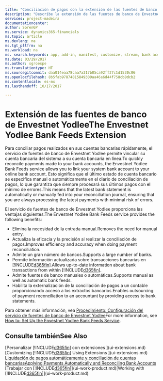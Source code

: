 ```yaml
---
title: "Conciliación de pagos con la extensión de las fuentes de banco de Envestnet Yodlee | Documentos de Microsoft"
description: "Describe la extensión de las fuentes de banco de Envestnet Yodlee, que se vincula a las cuentas bancarias para que pueda conciliar pagos rápidamente."
services: project-madeira
documentationcenter: 
author: SorenGP
ms.service: dynamics365-financials
ms.topic: article
ms.devlang: na
ms.tgt_pltfrm: na
ms.workload: na
ms. search.keywords: app, add-in, manifest, customize, stream, bank account link
ms.date: 03/29/2017
ms.author: sgroespe
ms.translationtype: HT
ms.sourcegitcommit: daa014eaa78caa7a317b05ca92ff27c1d1530c06
ms.openlocfilehash: 8b5fab97874815849309aa46a6d44f758cb8dcb2
ms.contentlocale: es-mx
ms.lasthandoff: 10/17/2017

---
```

# <a name="the-envestnet-yodlee-bank-feeds-extension"></a><span data-ttu-id="37bec-103">Extensión de las fuentes de banco de Envestnet Yodlee</span><span class="sxs-lookup"><span data-stu-id="37bec-103">The Envestnet Yodlee Bank Feeds Extension</span></span>
<span data-ttu-id="37bec-104">Para conciliar pagos realizados en sus cuentas bancarias rápidamente, el servicio de fuentes de banco de Envestnet Yodlee permite vincular su cuenta bancaria del sistema a su cuenta bancaria en línea.</span><span class="sxs-lookup"><span data-stu-id="37bec-104">To quickly reconcile payments made to your bank accounts, the Envestnet Yodlee Bank Feeds service allows you to link your system bank account to your online bank account.</span></span> <span data-ttu-id="37bec-105">Esto significa que el último estado de cuenta bancario se especifica manual o automáticamente en el diario de conciliación de pagos, lo que garantiza que siempre procesará sus últimos pagos con el mínimo de errores.</span><span class="sxs-lookup"><span data-stu-id="37bec-105">This means that the latest bank statement is automatically or manually fed into your reconciliation journal, ensuring that you are always processing the latest payments with minimal risk of errors.</span></span>

<span data-ttu-id="37bec-106">El servicio de fuentes de banco de Envestnet Yodlee proporciona las ventajas siguientes:</span><span class="sxs-lookup"><span data-stu-id="37bec-106">The Envestnet Yodlee Bank Feeds service provides the following benefits:</span></span>

* <span data-ttu-id="37bec-107">Elimina la necesidad de la entrada manual.</span><span class="sxs-lookup"><span data-stu-id="37bec-107">Removes the need for manual entry.</span></span>
* <span data-ttu-id="37bec-108">Actualiza la eficacia y la precisión al realizar la conciliación de pagos.</span><span class="sxs-lookup"><span data-stu-id="37bec-108">Improves efficiency and accuracy when doing payment reconciliation.</span></span>
* <span data-ttu-id="37bec-109">Admite un gran número de bancos.</span><span class="sxs-lookup"><span data-stu-id="37bec-109">Supports a large number of banks.</span></span>
* <span data-ttu-id="37bec-110">Permite información actualizada sobre transacciones bancarias en [!INCLUDE[d365fin](includes/d365fin_md.md)].</span><span class="sxs-lookup"><span data-stu-id="37bec-110">Allows up-to-date information about bank transactions from within [!INCLUDE[d365fin](includes/d365fin_md.md)].</span></span>
* <span data-ttu-id="37bec-111">Admite fuentes de banco manuales o automáticas.</span><span class="sxs-lookup"><span data-stu-id="37bec-111">Supports manual as well as automatic bank feeds.</span></span>
* <span data-ttu-id="37bec-112">Habilita la externalización de la conciliación de pagos a un contable proporcionando acceso a los extractos bancarios.</span><span class="sxs-lookup"><span data-stu-id="37bec-112">Enables outsourcing of payment reconciliation to an accountant by providing access to bank statements.</span></span>

<span data-ttu-id="37bec-113">Para obtener más información, vea [Procedimiento: Configuración del servicio de fuentes de banco de Envestnet Yodlee](bank-how-setup-bank-statement-service.md)</span><span class="sxs-lookup"><span data-stu-id="37bec-113">For more information, see [How to: Set Up the Envestnet Yodlee Bank Feeds Service](bank-how-setup-bank-statement-service.md).</span></span>

## <a name="see-also"></a><span data-ttu-id="37bec-114">Consulte también</span><span class="sxs-lookup"><span data-stu-id="37bec-114">See Also</span></span>
<span data-ttu-id="37bec-115">[Personalizar [!INCLUDE[d365fin](includes/d365fin_md.md)] con extensiones ](ui-extensions.md)  </span><span class="sxs-lookup"><span data-stu-id="37bec-115">[Customizing [!INCLUDE[d365fin](includes/d365fin_md.md)] Using Extensions ](ui-extensions.md)  </span></span>  
[<span data-ttu-id="37bec-116">Liquidación de pagos automáticamente y conciliación de cuentas bancarias</span><span class="sxs-lookup"><span data-stu-id="37bec-116">Applying Payments Automatically and Reconciling Bank Accounts</span></span>](receivables-apply-payments-auto-reconcile-bank-accounts.md)  
<span data-ttu-id="37bec-117">[Trabajar con [!INCLUDE[d365fin](includes/d365fin_md.md)]](ui-work-product.md)</span><span class="sxs-lookup"><span data-stu-id="37bec-117">[Working with [!INCLUDE[d365fin](includes/d365fin_md.md)]](ui-work-product.md)</span></span>

